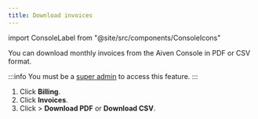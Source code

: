 ```yaml
---
title: Download invoices
---
```


import ConsoleLabel from "@site/src/components/ConsoleIcons"

You can download monthly invoices from the Aiven Console in PDF or CSV format.

:::info
You must be a [super admin](/docs/platform/howto/make-super-admin) to access this feature.
:::

1. Click **Billing**.
1. Click **Invoices**.
1. Click <ConsoleLabel name="Actions"/> > **Download PDF** or **Download CSV**.
